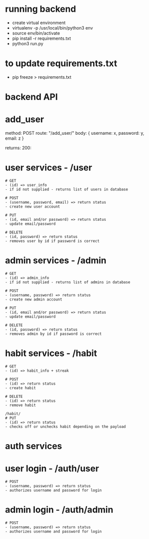 # running backend

- create virtual environment
- virtualenv -p /usr/local/bin/python3 env
- source env/bin/activate
- pip install -r requirements.txt
- python3 run.py

# to update requirements.txt
- pip freeze > requirements.txt

# backend API

# add_user
method: POST
route: "/add_user/"
body: {
	username: x, 
	password: y,  
	email: z
}

returns: 
200: 

# user services - /user
	# GET
	- (id) => user_info
	- if id not supplied - returns list of users in database

	# POST
	- (username, password, email) => return status
	- create new user account

	# PUT 
	- (id, email and/or password) => return status
	- update email/password

	# DELETE
	- (id, password) => return status
	- removes user by id if password is correct


# admin services - /admin
	# GET
	- (id) => admin_info
	- if id not supplied - returns list of admins in database

	# POST
	- (username, password) => return status
	- create new admin account

	# PUT 
	- (id, email and/or password) => return status
	- update email/password

	# DELETE
	- (id, password) => return status
	- removes admin by id if password is correct

# habit services - /habit
	# GET 
	- (id) => habit_info + streak

	# POST
	- (id) => return status
	- create habit

	# DELETE
	- (id) => return status
	- remove habit

	/habit/
	# PUT
	- (id) => return status
	- checks off or unchecks habit depending on the payload




# auth services
# user login - /auth/user
	# POST
	- (username, password) => return status
	- authorizes username and password for login

# admin login - /auth/admin
	# POST
	- (username, password) => return status
	- authorizes username and password for login

